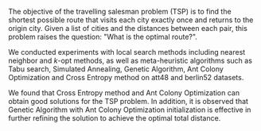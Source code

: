 The objective of the travelling salesman problem (TSP) is to find the shortest possible route that visits each city exactly once and returns to the origin city. 
Given a list of cities and the distances between each pair, this problem raises the question: "What is the optimal route?".

We conducted experiments with local search methods including nearest neighbor and $k$-opt methods, as well as meta-heuristic algorithms such as Tabu search, Simulated Annealing, Genetic Algorithm, Ant Colony Optimization and Cross Entropy method on att48 and berlin52 datasets.

We found that Cross Entropy method and Ant Colony Optimization can obtain good solutions for the TSP problem. In addition, it is observed that Genetic Algorithm with Ant Colony Optimization initialization is effective in further refining the solution to achieve the optimal total distance.
